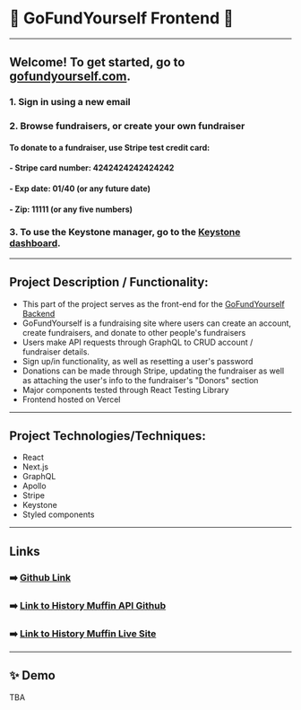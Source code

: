 # 🦩 GoFundYourself Frontend 🦩

---

## Welcome! To get started, go to [gofundyourself.com](https://gofundyourself.com).

### 1. Sign in using a new email

### 2. Browse fundraisers, or create your own fundraiser

#### To donate to a fundraiser, use Stripe test credit card:

#### - Stripe card number: 4242424242424242

#### - Exp date: 01/40 (or any future date)

#### - Zip: 11111 (or any five numbers)

### 3. To use the Keystone manager, go to the [Keystone dashboard](https://api.gofundyourself.com/).

---

## Project Description / Functionality:

- This part of the project serves as the front-end for the [GoFundYourself Backend](https://github.com/cjmaret/gofundyourself-api)
- GoFundYourself is a fundraising site where users can create an account, create fundraisers, and donate to other people's fundraisers
- Users make API requests through GraphQL to CRUD account / fundraiser details.
- Sign up/in functionality, as well as resetting a user's password
- Donations can be made through Stripe, updating the fundraiser as well as attaching the user's info to the fundraiser's "Donors" section
- Major components tested through React Testing Library
- Frontend hosted on Vercel

---

## Project Technologies/Techniques:

- React
- Next.js
- GraphQL
- Apollo
- Stripe
- Keystone
- Styled components

---

## Links

### ➡️ [Github Link](https://github.com/cjmaret/gofundyourself-frontend)

### ➡️ [Link to History Muffin API Github](https://github.com/cjmaret/gofundyourself-api)

### ➡️ [Link to History Muffin Live Site](https://gofundyourself.com/)

---

## ✨ Demo

TBA
